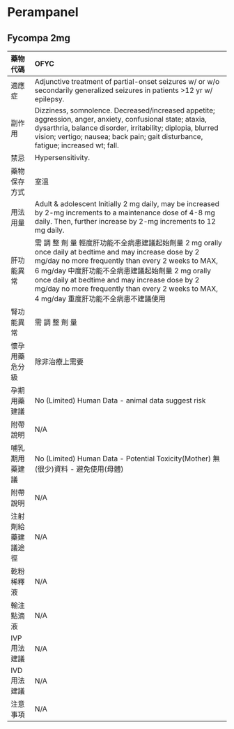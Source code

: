 # Perampanel

## Fycompa 2mg

| 藥物代碼 | OFYC |
| :--- | :--- |
| 適應症 | Adjunctive treatment of partial-onset seizures w/ or w/o secondarily generalized seizures in patients &gt;12 yr w/ epilepsy. |
| 副作用 | Dizziness, somnolence. Decreased/increased appetite; aggression, anger, anxiety, confusional state; ataxia, dysarthria, balance disorder, irritability; diplopia, blurred vision; vertigo; nausea; back pain; gait disturbance, fatigue; increased wt; fall. |
| 禁忌 | Hypersensitivity. |
| 藥物保存方式 | 室溫 |
| 用法用量 | Adult & adolescent Initially 2 mg daily, may be increased by 2-mg increments to a maintenance dose of 4-8 mg daily. Then, further increase by 2-mg increments to 12 mg daily. |
| 肝功能異常 | 需 調 整 劑 量  輕度肝功能不全病患建議起始劑量 2 mg orally once daily at bedtime and may increase dose by 2 mg/day no more frequently than every 2 weeks to MAX, 6 mg/day 中度肝功能不全病患建議起始劑量 2 mg orally once daily at bedtime and may increase dose by 2 mg/day no more frequently than every 2 weeks to MAX, 4 mg/day 重度肝功能不全病患不建議使用 |
| 腎功能異常 | 需 調 整 劑 量 |
| 懷孕用藥危分級 | 除非治療上需要 |
| 孕期用藥建議 | No \(Limited\) Human Data - animal data suggest risk |
| 附帶說明 | N/A |
| 哺乳期用藥建議 | No \(Limited\) Human Data - Potential Toxicity\(Mother\) 無\(很少\)資料 - 避免使用\(母體\) |
| 附帶說明 | N/A |
| 注射劑給藥建議途徑 | N/A |
| 乾粉稀釋液 | N/A |
| 輸注點滴液 | N/A |
| IVP 用法建議 | N/A |
| IVD 用法建議 | N/A |
| 注意事項 | N/A |

